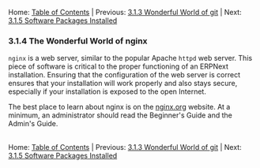 Home: [Table of Contents](../README.md "Table of Contents") | Previous: [3.1.3 Wonderful World of git](git "The Wonderful World of git") | Next: [3.1.5 Software Packages Installed](software "Software Packages Installed")

### 3.1.4 The Wonderful World of nginx

`nginx` is a web server, similar to the popular Apache `httpd` web server. This piece of software is critical to the proper functioning of an ERPNext installation. Ensuring that the configuration of the web server is correct ensures that your installation will work properly and also stays secure, especially if your installation is exposed to the open Internet.

The best place to learn about nginx is on the [nginx.org](http://nginx.org/en/docs/ "nginx Documentation") website. At a minimum, an administrator should read the Beginner's Guide and the Admin's Guide.<br /><br />

Home: [Table of Contents](../README.md "Table of Contents") | Previous: [3.1.3 Wonderful World of git](git "The Wonderful World of git") | Next: [3.1.5 Software Packages Installed](software "Software Packages Installed")
